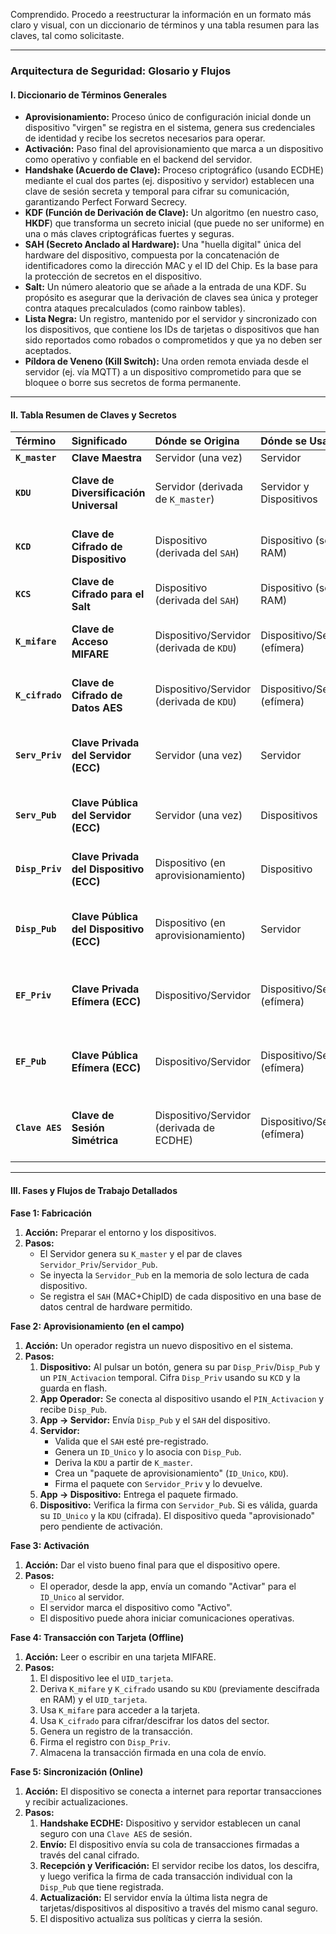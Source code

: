 Comprendido. Procedo a reestructurar la información en un formato más claro y visual, con un diccionario de términos y una tabla resumen para las claves, tal como solicitaste.

---

### Arquitectura de Seguridad: Glosario y Flujos

#### **I. Diccionario de Términos Generales**

*   **Aprovisionamiento:** Proceso único de configuración inicial donde un dispositivo "virgen" se registra en el sistema, genera sus credenciales de identidad y recibe los secretos necesarios para operar.
*   **Activación:** Paso final del aprovisionamiento que marca a un dispositivo como operativo y confiable en el backend del servidor.
*   **Handshake (Acuerdo de Clave):** Proceso criptográfico (usando ECDHE) mediante el cual dos partes (ej. dispositivo y servidor) establecen una clave de sesión secreta y temporal para cifrar su comunicación, garantizando Perfect Forward Secrecy.
*   **KDF (Función de Derivación de Clave):** Un algoritmo (en nuestro caso, **HKDF**) que transforma un secreto inicial (que puede no ser uniforme) en una o más claves criptográficas fuertes y seguras.
*   **SAH (Secreto Anclado al Hardware):** Una "huella digital" única del hardware del dispositivo, compuesta por la concatenación de identificadores como la dirección MAC y el ID del Chip. Es la base para la protección de secretos en el dispositivo.
*   **Salt:** Un número aleatorio que se añade a la entrada de una KDF. Su propósito es asegurar que la derivación de claves sea única y proteger contra ataques precalculados (como rainbow tables).
*   **Lista Negra:** Un registro, mantenido por el servidor y sincronizado con los dispositivos, que contiene los IDs de tarjetas o dispositivos que han sido reportados como robados o comprometidos y que ya no deben ser aceptados.
*   **Píldora de Veneno (Kill Switch):** Una orden remota enviada desde el servidor (ej. vía MQTT) a un dispositivo comprometido para que se bloquee o borre sus secretos de forma permanente.

---

#### **II. Tabla Resumen de Claves y Secretos**

| Término | Significado | Dónde se Origina | Dónde se Usa | Cuándo se Usa |
| :--- | :--- | :--- | :--- | :--- |
| **`K_master`** | **Clave Maestra** | Servidor (una vez) | Servidor | Para derivar la `KDU`. |
| **`KDU`** | **Clave de Diversificación Universal** | Servidor (derivada de `K_master`) | Servidor y Dispositivos | Para derivar la clave de acceso a cada tarjeta MIFARE. |
| **`KCD`** | **Clave de Cifrado de Dispositivo** | Dispositivo (derivada del `SAH`) | Dispositivo (solo en RAM) | En cada arranque, para descifrar secretos (`KDU`) de la flash. |
| **`KCS`** | **Clave de Cifrado para el Salt** | Dispositivo (derivada del `SAH`) | Dispositivo (solo en RAM) | En cada arranque, para descifrar el `salt`. |
| **`K_mifare`**| **Clave de Acceso MIFARE** | Dispositivo/Servidor (derivada de `KDU`) | Dispositivo/Servidor (efímera) | Durante cada transacción con una tarjeta MIFARE. |
| **`K_cifrado`**| **Clave de Cifrado de Datos AES** | Dispositivo/Servidor (derivada de `KDU`) | Dispositivo/Servidor (efímera) | Durante cada transacción, para cifrar/descifrar los datos en la tarjeta. |
| **`Serv_Priv`**| **Clave Privada del Servidor (ECC)** | Servidor (una vez) | Servidor | Para firmar "certificados de identidad" durante el aprovisionamiento. |
| **`Serv_Pub`** | **Clave Pública del Servidor (ECC)** | Servidor (una vez) | Dispositivos | En fábrica, para verificar la firma de los certificados de identidad. |
| **`Disp_Priv`**| **Clave Privada del Dispositivo (ECC)**| Dispositivo (en aprovisionamiento)| Dispositivo | Para firmar cada transacción enviada al servidor. |
| **`Disp_Pub`** | **Clave Pública del Dispositivo (ECC)**| Dispositivo (en aprovisionamiento)| Servidor | Para verificar la firma de las transacciones recibidas del dispositivo. |
| **`EF_Priv`** | **Clave Privada Efímera (ECC)** | Dispositivo/Servidor | Dispositivo/Servidor (efímera)| Al inicio de cada sesión de comunicación, para el handshake ECDHE. |
| **`EF_Pub`** | **Clave Pública Efímera (ECC)** | Dispositivo/Servidor | Dispositivo/Servidor (efímera)| Al inicio de cada sesión, se intercambia para el handshake ECDHE. |
| **`Clave AES`**| **Clave de Sesión Simétrica** | Dispositivo/Servidor (derivada de ECDHE) | Dispositivo/Servidor (efímera)| Durante una sesión de comunicación, para cifrar todo el tráfico. |

---

#### **III. Fases y Flujos de Trabajo Detallados**

**Fase 1: Fabricación**
1.  **Acción:** Preparar el entorno y los dispositivos.
2.  **Pasos:**
    *   El Servidor genera su `K_master` y el par de claves `Servidor_Priv`/`Servidor_Pub`.
    *   Se inyecta la `Servidor_Pub` en la memoria de solo lectura de cada dispositivo.
    *   Se registra el `SAH` (MAC+ChipID) de cada dispositivo en una base de datos central de hardware permitido.

**Fase 2: Aprovisionamiento (en el campo)**
1.  **Acción:** Un operador registra un nuevo dispositivo en el sistema.
2.  **Pasos:**
    1.  **Dispositivo:** Al pulsar un botón, genera su par `Disp_Priv`/`Disp_Pub` y un `PIN_Activacion` temporal. Cifra `Disp_Priv` usando su `KCD` y la guarda en flash.
    2.  **App Operador:** Se conecta al dispositivo usando el `PIN_Activacion` y recibe `Disp_Pub`.
    3.  **App -> Servidor:** Envía `Disp_Pub` y el `SAH` del dispositivo.
    4.  **Servidor:**
        *   Valida que el `SAH` esté pre-registrado.
        *   Genera un `ID_Unico` y lo asocia con `Disp_Pub`.
        *   Deriva la `KDU` a partir de `K_master`.
        *   Crea un "paquete de aprovisionamiento" (`ID_Unico`, `KDU`).
        *   Firma el paquete con `Servidor_Priv` y lo devuelve.
    5.  **App -> Dispositivo:** Entrega el paquete firmado.
    6.  **Dispositivo:** Verifica la firma con `Servidor_Pub`. Si es válida, guarda su `ID_Unico` y la `KDU` (cifrada). El dispositivo queda "aprovisionado" pero pendiente de activación.

**Fase 3: Activación**
1.  **Acción:** Dar el visto bueno final para que el dispositivo opere.
2.  **Pasos:**
    *   El operador, desde la app, envía un comando "Activar" para el `ID_Unico` al servidor.
    *   El servidor marca el dispositivo como "Activo".
    *   El dispositivo puede ahora iniciar comunicaciones operativas.

**Fase 4: Transacción con Tarjeta (Offline)**
1.  **Acción:** Leer o escribir en una tarjeta MIFARE.
2.  **Pasos:**
    1.  El dispositivo lee el `UID_tarjeta`.
    2.  Deriva `K_mifare` y `K_cifrado` usando su `KDU` (previamente descifrada en RAM) y el `UID_tarjeta`.
    3.  Usa `K_mifare` para acceder a la tarjeta.
    4.  Usa `K_cifrado` para cifrar/descifrar los datos del sector.
    5.  Genera un registro de la transacción.
    6.  Firma el registro con `Disp_Priv`.
    7.  Almacena la transacción firmada en una cola de envío.

**Fase 5: Sincronización (Online)**
1.  **Acción:** El dispositivo se conecta a internet para reportar transacciones y recibir actualizaciones.
2.  **Pasos:**
    1.  **Handshake ECDHE:** Dispositivo y servidor establecen un canal seguro con una `Clave AES` de sesión.
    2.  **Envío:** El dispositivo envía su cola de transacciones firmadas a través del canal cifrado.
    3.  **Recepción y Verificación:** El servidor recibe los datos, los descifra, y luego verifica la firma de cada transacción individual con la `Disp_Pub` que tiene registrada.
    4.  **Actualización:** El servidor envía la última lista negra de tarjetas/dispositivos al dispositivo a través del mismo canal seguro.
    5.  El dispositivo actualiza sus políticas y cierra la sesión.